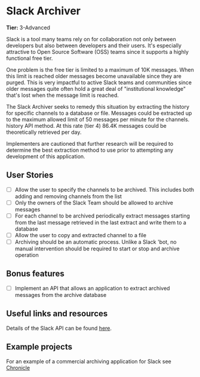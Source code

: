 # Slack Archiver

**Tier:** 3-Advanced

Slack is a tool many teams rely on for collaboration not only between developers but also between developers and their users. It's especially attractive to Open Source Software (OSS) teams since it supports a highly functional free tier.

One problem is the free tier is limited to a maximum of 10K messages. When this limit is reached older messages become unavailable since they are purged. This is very impactful to active Slack teams and communities since older messages quite often hold a great deal of "institutional knowledge" that's lost when the message limit is reached.

The Slack Archiver seeks to remedy this situation by extracting the history for specific channels to a database or file. Messages could be extracted up to the maximum allowed limit of 50 messages per minute for the channels. history API method. At this rate (tier 4) 86.4K messages could be theoretically retrieved per day.

Implementers are cautioned that further research will be required to determine the best extraction method to use prior to attempting any development of this application.


## User Stories

-   [ ] Allow the user to specify the channels to be archived. This includes both adding and removing channels from the list
-   [ ] Only the owners of the Slack Team should be allowed to archive messages
-   [ ] For each channel to be archived periodically extract messages starting from the last message retrieved in the last extract and write them to a database
-   [ ] Allow the user to copy and extracted channel to a file
-   [ ] Archiving should be an automatic process. Unlike a Slack 'bot, no manual intervention should be required to start or stop and archive operation

## Bonus features

-   [ ] Implement an API that allows an application to extract archived messages from the archive database

## Useful links and resources

Details of the Slack API can be found [here](https://api.slack.com/).

## Example projects

For an example of a commercial archiving application for Slack see
[Chronicle](https://chingu-prework.slack.com/apps/A47KWM6Q4-chronicle)
